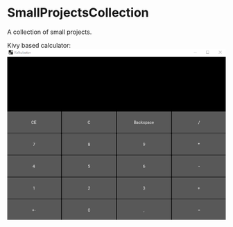 # SmallProjectsCollection
A collection of small projects.

Kivy based calculator:
![Calculatot in practice](https://github.com/zcribe/SmallProjectsCollection/blob/master/Kalkulaator/calculator_show.gif)
